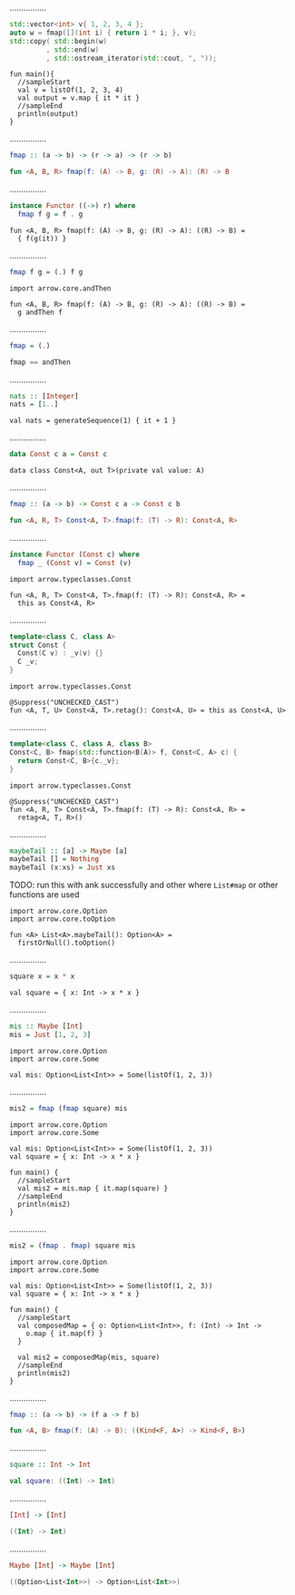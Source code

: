 ................
```cpp
std::vector<int> v{ 1, 2, 3, 4 };
auto w = fmap([](int i) { return i * i; }, v);
std::copy( std::begin(w)
         , std::end(w)
         , std::ostream_iterator(std::cout, ", "));
```
```kotlin:ank:playground
fun main(){
  //sampleStart
  val v = listOf(1, 2, 3, 4)
  val output = v.map { it * it }
  //sampleEnd
  println(output)
}
```
................
```Haskell
fmap :: (a -> b) -> (r -> a) -> (r -> b)
```
```kotlin
fun <A, B, R> fmap(f: (A) -> B, g: (R) -> A): (R) -> B
```
................
```Haskell
instance Functor ((->) r) where
  fmap f g = f . g
```
```kotlin:ank:playground
fun <A, B, R> fmap(f: (A) -> B, g: (R) -> A): ((R) -> B) =
  { f(g(it)) }
```
................
```Haskell
fmap f g = (.) f g
```
```kotlin:ank:playground
import arrow.core.andThen

fun <A, B, R> fmap(f: (A) -> B, g: (R) -> A): ((R) -> B) =
  g andThen f
```
................
```Haskell
fmap = (.)
```
```kotlin
fmap == andThen
```
................
```Haskell
nats :: [Integer]
nats = [1..]
```
```kotlin:ank:silent
val nats = generateSequence(1) { it + 1 }
```
................
```Haskell
data Const c a = Const c
```
```kotlin:ank:playground
data class Const<A, out T>(private val value: A) 
```
................
```Haskell
fmap :: (a -> b) -> Const c a -> Const c b
```
```kotlin
fun <A, R, T> Const<A, T>.fmap(f: (T) -> R): Const<A, R>
```
................
```Haskell
instance Functor (Const c) where
  fmap _ (Const v) = Const (v)
```
```kotlin:ank:playground
import arrow.typeclasses.Const

fun <A, R, T> Const<A, T>.fmap(f: (T) -> R): Const<A, R> =
  this as Const<A, R>
```
................
```cpp
template<class C, class A>
struct Const {
  Const(C v) : _v(v) {}
  C _v;
}
```
```kotlin:ank:playground
import arrow.typeclasses.Const

@Suppress("UNCHECKED_CAST")
fun <A, T, U> Const<A, T>.retag(): Const<A, U> = this as Const<A, U>
```
................
```cpp
template<class C, class A, class B>
Const<C, B> fmap(std::function<B(A)> f, Const<C, A> c) {
  return Const<C, B>{c._v};
}
```
```kotlin:ank:playground
import arrow.typeclasses.Const

@Suppress("UNCHECKED_CAST")
fun <A, R, T> Const<A, T>.fmap(f: (T) -> R): Const<A, R> =
  retag<A, T, R>()
```
................
```Haskell
maybeTail :: [a] -> Maybe [a]
maybeTail [] = Nothing
maybeTail (x:xs) = Just xs
```
TODO: run this with ank successfully and other where `List#map` or other functions are used
```kotlin:ank
import arrow.core.Option
import arrow.core.toOption

fun <A> List<A>.maybeTail(): Option<A> =
  firstOrNull().toOption()
```
................
```Haskell
square x = x * x
```
```kotlin:ank:silent
val square = { x: Int -> x * x }
```
................
```Haskell
mis :: Maybe [Int]
mis = Just [1, 2, 3]
```
```kotlin:ank:silent
import arrow.core.Option
import arrow.core.Some

val mis: Option<List<Int>> = Some(listOf(1, 2, 3))
```
................
```Haskell
mis2 = fmap (fmap square) mis
```
```kotlin:ank:playground
import arrow.core.Option
import arrow.core.Some

val mis: Option<List<Int>> = Some(listOf(1, 2, 3))
val square = { x: Int -> x * x }

fun main() {
  //sampleStart
  val mis2 = mis.map { it.map(square) }
  //sampleEnd
  println(mis2)
}
```
................
```Haskell
mis2 = (fmap . fmap) square mis
```
```kotlin:ank:playground
import arrow.core.Option
import arrow.core.Some

val mis: Option<List<Int>> = Some(listOf(1, 2, 3))
val square = { x: Int -> x * x }

fun main() {
  //sampleStart
  val composedMap = { o: Option<List<Int>>, f: (Int) -> Int ->
    o.map { it.map(f) }
  }
  
  val mis2 = composedMap(mis, square)
  //sampleEnd
  println(mis2)
}
```
................
```Haskell
fmap :: (a -> b) -> (f a -> f b)
```
```kotlin
fun <A, B> fmap(f: (A) -> B): ((Kind<F, A>) -> Kind<F, B>)
```
................
```Haskell
square :: Int -> Int
```
```kotlin
val square: ((Int) -> Int)
```
................
```Haskell
[Int] -> [Int]
```
```kotlin
((Int) -> Int)
```
................
```Haskell
Maybe [Int] -> Maybe [Int]
```
```kotlin
((Option<List<Int>>) -> Option<List<Int>>)
```
